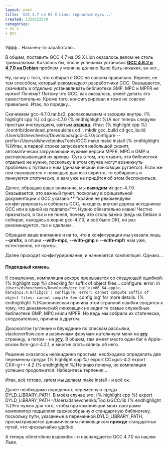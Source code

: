 ```yaml
---
layout: post
title: 'GCC 4.7 на OS X Lion: тернистый путь...'
created: 1339322550
categories:
- os x
- gcc
---
```

Уффф... Наконец-то заработало...

В общем, поставить GCC 4.7 на OS X Lion оказалось делом не столь тривиальным. Казалось бы, после успешных установок **<a href="http://dshevchenko.biz/ru/content/gcc-%D0%B4%D0%B2%D0%B0-%D0%BA%D0%BE%D0%BC%D0%BF%D0%B8%D0%BB%D1%8F%D1%82%D0%BE%D1%80%D0%B0-%D0%B2%D0%BC%D0%B5%D1%81%D1%82%D0%B5">GCC 4.6.2 и 4.7.0 на Debian</a>** проблем у меня не должно было быть никаких, ан нет...

Ну, начну с того, что собирал я GCC не совсем правильно. Вернее, не тем способом, который рекомендуют разработчики GCC. Оказывается, скачивать и отдельно устанавливать библиотеки GMP, MPC и MPFR *не нужно*! Почему? Потому что GCC, как оказалось, умеет делать это самостоятельно. Кроме того, конфигурировал я тоже не совсем правильно. Итак, по порядку...

Скачиваем gcc-4.7.0.tar.bz2, распаковываем и заходим внутрь:
{% highlight cpp %}
cd gcc-4.7.0
{% endhighlight %}А вот теперь следуем простым инструкциям, взятым **<a href="http://gcc.gnu.org/wiki/InstallingGCC">отсюда</a>**. Итак:
{% highlight cpp %}
./contrib/download_prerequisites
cd ..
mkdir gcc_build
cd gcc_build
/Users/dshevchenko/Downloads/gcc-4.7.0/configure --prefix=/Users/dshevchenko/Tools/GCC 
make
make install
{% endhighlight %}Итак, в первой строке запускается небольшой скрипт, автоматически загружающий нужные версии MPFR, MPC и GMP и распаковывающий их архивы. Суть в том, что ставить эти библиотеки отдельно не нужно, поскольку в этом случае могут возникнуть проблемы с путями к ним (динамический линковщик ругается). Если же они скачиваются с помощью данного скрипта, то собираюсь и линкуются *статически*, и вам уже не придётся об этом беспокоиться.

Далее, обращаю ваше внимание, мы **выходим** из gcc-4.7.0. Оказывается, это важный пункт, поскольку в официальной документации к GCC указано:** "крайне не рекомендуем конфигурировать и собирать GCC, находясь внутри дерева исходников GCC или в одной из подпапок"**. Нужно обязательно извне! Честно признаться, я так и не понял, почему это столь важно (ведь на Debian я собирал, находясь в корне gcc-4.7.0, и всё было ОК), но раз рекомендуется, так и сделаем.

Обращаю ваше внимание и на то, что в конфигурации мы указали лишь **--prefix**, а опции **--with-mpc**, **--with-gmp** и **--with-mpfr** нам уже, естественно, не нужны.

Далее проходит конфигурирование, и начинается компиляция. Однако...

<h4>Подводный камень.</h4>

К сожалению, компиляция вскоре прерывается со следующей ошибкой:
{% highlight cpp %}
checking for suffix of object files... configure: error: 
in `/Users/dshevchenko/Downloads/gcc_build/x86_64-apple-darwin11.4.0/libgcc':
configure: error: cannot compute suffix of object files: cannot compile
See `config.log' for more details.
{% endhighlight %}Каноническая причина этой странной ошибки сводится к тому, что динамический линковщик не видит те самые служебные библиотеки GMP, MPC и/или MPFR. Но ведь мы собрали их статически, следовательно, причина в другом.

Дооооолгое гугление и блуждание по спискам рассылки, stackoverflow.com и различным форумам натолкнули меня на **<a href="http://comments.gmane.org/gmane.comp.gcc.bugs/327499">эту</a>** страницу, а потом - на **<a href="http://llvm.org/bugs/show_bug.cgi?id=9571">эту</a>**. В общем, там имеет место один баг в Apple-вском llvm-gcc-4.2.1, и многие спотыкались об него.

Решение оказалось неожиданно простым: необходимо определить две переменны среды:
{% highlight cpp %}
export CC=gcc-4.2
export CXX=g++-4.2
{% endhighlight %}Не знаю почему, но компиляция успешно продолжится. Наберитесь терпения...

Итак, всё готово, затем мы делаем make install - и всё ок.

Далее необходимо определить переменную среды DYLD_LIBRARY_PATH. В моём случае это:
{% highlight cpp %}
export DYLD_LIBRARY_PATH=/Users/dshevchenko/Tools/GCC/lib
{% endhighlight %}Это нужно для того, чтобы при компиляции моих программ компилятор подцеплял свежесобранную стандартную библиотеку, поскольку пути, указанные в переменной DYLD_LIBRARY_PATH, просматриваются динамическим линковщиком **прежде** стандартных путей, что чрезвычайно удобно.

А теперь облегчённо вздохнём - и наслаждается GCC 4.7.0 на нашем Льве.
